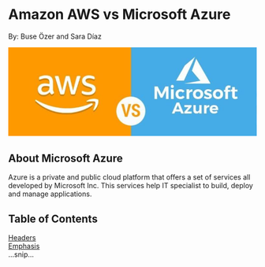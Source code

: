 # Amazon AWS vs Microsoft Azure
By: Buse Özer and Sara Díaz 

<p align="justify"><Nowadays the need of online resources in the cloud has become crucial for companies throughout different industries. These offer the advantage of being scalable and dynamical to arising and on-demand needs without having huge impact on the cost. Although many platforms have risen to offer these services, Microsoft Azure and Amazon AWS are among the main key players. But what differentiates them? Is one better than the other? When should a company use one or the other? This research project looks to answer this questions by first understanding each of them and then comparing their main features./></p>
  
  <p align="center"><img src="./images/awsVsAzure.jpg"/></p>

## About Microsoft Azure

Azure is a private and public cloud platform that offers a set of services all developed by Microsoft Inc. This services help IT specialist to build, deploy and manage applications.
 
## Table of Contents  
[Headers](#headers)  
[Emphasis](#emphasis)  
...snip...    
<a name="headers"/>

  
 

